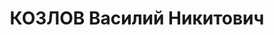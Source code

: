 ---
title: КОЗЛОВ Василий Никитович
description: 'Род. в 1903, Украина, г. Ворошиловград, украинец. Проживал: Пермская
  обл., г. Лысьва.

  Арестован 04.07.1937. Обв.: к.-р., вредительство. Приговор: 15.01.1938 – ВМН с конфискацией
  имущества. Расстрелян 15.01.1938'
---